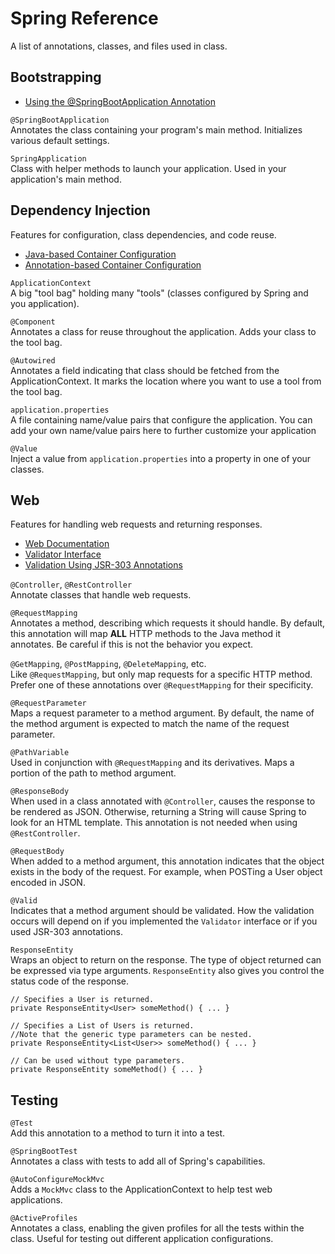 # Spring Reference

A list of annotations, classes, and files used in class.

## Bootstrapping

* [Using the @SpringBootApplication Annotation](https://docs.spring.io/spring-boot/docs/current/reference/html/using-spring-boot.html#using-boot-using-springbootapplication-annotation)

`@SpringBootApplication`  
Annotates the class containing your program's main method. Initializes various
default settings.

`SpringApplication`  
Class with helper methods to launch your application. Used in your application's
main method.

## Dependency Injection

Features for configuration, class dependencies, and code reuse.

* [Java-based Container Configuration](https://docs.spring.io/spring/docs/current/spring-framework-reference/core.html#beans-java)
* [Annotation-based Container Configuration](https://docs.spring.io/spring/docs/current/spring-framework-reference/core.html#beans-annotation-config)

`ApplicationContext`  
A big "tool bag" holding many "tools" (classes configured by Spring and you
application).

`@Component`  
Annotates a class for reuse throughout the application. Adds your class to the
tool bag.

`@Autowired`  
Annotates a field indicating that class should be fetched from the
ApplicationContext. It marks the location where you want to use a tool from the
tool bag.

`application.properties`  
A file containing name/value pairs that configure the application. You can add
your own name/value pairs here to further customize your application

`@Value`  
Inject a value from `application.properties` into a property in one of your
classes.

## Web

Features for handling web requests and returning responses.

* [Web Documentation](https://docs.spring.io/spring/docs/current/spring-framework-reference/web.html)
* [Validator Interface](https://docs.spring.io/spring/docs/current/spring-framework-reference/core.html#validator)
* [Validation Using JSR-303 Annotations](https://docs.spring.io/spring/docs/current/spring-framework-reference/core.html#validation-beanvalidation-overview)

`@Controller`, `@RestController`  
Annotate classes that handle web requests.

`@RequestMapping`  
Annotates a method, describing which requests it should handle. By default,
this annotation will map **ALL** HTTP methods to the Java method it annotates.
Be careful if this is not the behavior you expect.

`@GetMapping`, `@PostMapping`, `@DeleteMapping`, etc.  
Like `@RequestMapping`, but only map requests for a specific HTTP method. Prefer one of these annotations over `@RequestMapping` for their specificity.

`@RequestParameter`  
Maps a request parameter to a method argument. By default, the name of the
method argument is expected to match the name of the request parameter.

`@PathVariable`  
Used in conjunction with `@RequestMapping` and its derivatives. Maps a portion
of the path to method argument.

`@ResponseBody`  
When used in a class annotated with `@Controller`, causes the response to be
rendered as JSON. Otherwise, returning a String will cause Spring to look for
an HTML template. This annotation is not needed when using `@RestController`.

`@RequestBody`  
When added to a method argument, this annotation indicates that the object
exists in the body of the request. For example, when POSTing a User object
encoded in JSON.

`@Valid`  
Indicates that a method argument should be validated. How the validation occurs
will depend on if you implemented the `Validator` interface or if you used
JSR-303 annotations.

`ResponseEntity`  
Wraps an object to return on the response. The type of object returned can be
expressed via type arguments. `ResponseEntity` also gives you control the status
code of the response.

```
// Specifies a User is returned.
private ResponseEntity<User> someMethod() { ... }

// Specifies a List of Users is returned.
//Note that the generic type parameters can be nested.
private ResponseEntity<List<User>> someMethod() { ... }

// Can be used without type parameters.
private ResponseEntity someMethod() { ... }             
```

## Testing

`@Test`  
Add this annotation to a method to turn it into a test.

`@SpringBootTest`  
Annotates a class with tests to add all of Spring's capabilities.

`@AutoConfigureMockMvc`  
Adds a `MockMvc` class to the ApplicationContext to help test web applications.

`@ActiveProfiles`  
Annotates a class, enabling the given profiles for all the tests within the
class. Useful for testing out different application configurations.

